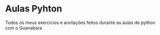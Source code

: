 # Aulas Pyhton
Todos os meus exercicios e anotações feitos durante as aulas de python com o Guanabara
